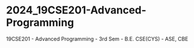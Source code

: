 # 2024_19CSE201-Advanced-Programming
19CSE201 - Advanced Programming - 3rd Sem - B.E. CSE(CYS) - ASE, CBE
